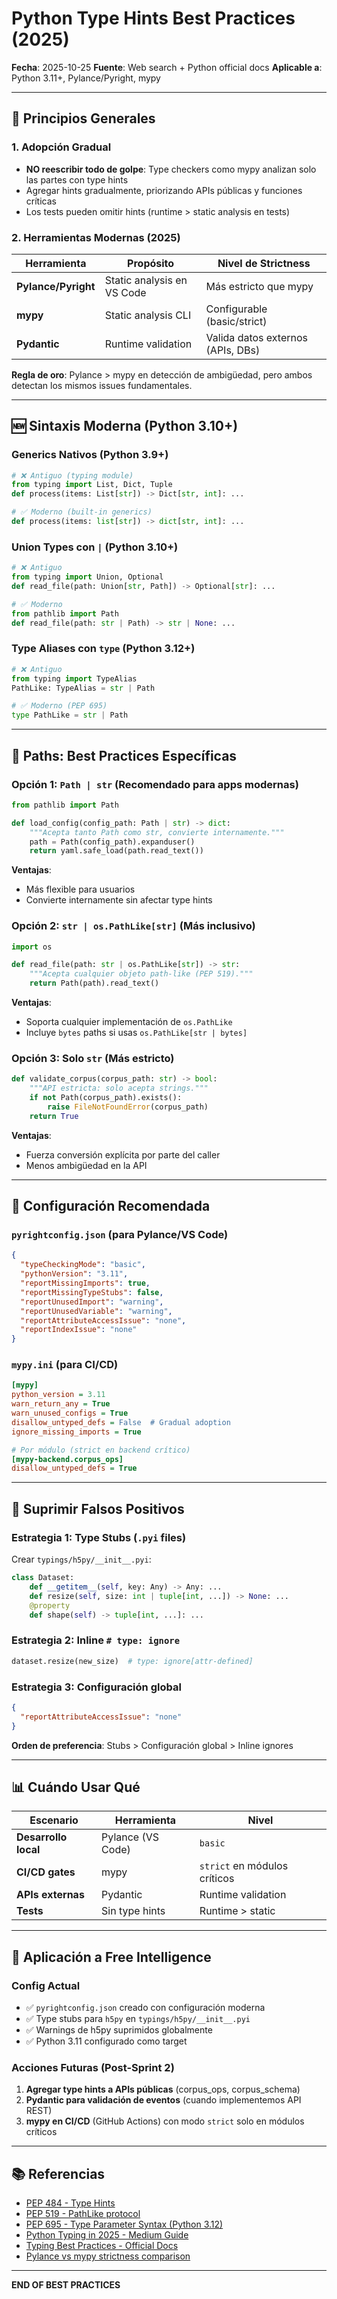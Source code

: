 # Python Type Hints Best Practices (2025)

**Fecha**: 2025-10-25
**Fuente**: Web search + Python official docs
**Aplicable a**: Python 3.11+, Pylance/Pyright, mypy

---

## 🎯 Principios Generales

### 1. Adopción Gradual
- **NO reescribir todo de golpe**: Type checkers como mypy analizan solo las partes con type hints
- Agregar hints gradualmente, priorizando APIs públicas y funciones críticas
- Los tests pueden omitir hints (runtime > static analysis en tests)

### 2. Herramientas Modernas (2025)

| Herramienta | Propósito | Nivel de Strictness |
|-------------|-----------|---------------------|
| **Pylance/Pyright** | Static analysis en VS Code | Más estricto que mypy |
| **mypy** | Static analysis CLI | Configurable (basic/strict) |
| **Pydantic** | Runtime validation | Valida datos externos (APIs, DBs) |

**Regla de oro**: Pylance > mypy en detección de ambigüedad, pero ambos detectan los mismos issues fundamentales.

---

## 🆕 Sintaxis Moderna (Python 3.10+)

### Generics Nativos (Python 3.9+)
```python
# ❌ Antiguo (typing module)
from typing import List, Dict, Tuple
def process(items: List[str]) -> Dict[str, int]: ...

# ✅ Moderno (built-in generics)
def process(items: list[str]) -> dict[str, int]: ...
```

### Union Types con `|` (Python 3.10+)
```python
# ❌ Antiguo
from typing import Union, Optional
def read_file(path: Union[str, Path]) -> Optional[str]: ...

# ✅ Moderno
from pathlib import Path
def read_file(path: str | Path) -> str | None: ...
```

### Type Aliases con `type` (Python 3.12+)
```python
# ❌ Antiguo
from typing import TypeAlias
PathLike: TypeAlias = str | Path

# ✅ Moderno (PEP 695)
type PathLike = str | Path
```

---

## 📂 Paths: Best Practices Específicas

### Opción 1: `Path | str` (Recomendado para apps modernas)
```python
from pathlib import Path

def load_config(config_path: Path | str) -> dict:
    """Acepta tanto Path como str, convierte internamente."""
    path = Path(config_path).expanduser()
    return yaml.safe_load(path.read_text())
```

**Ventajas**:
- Más flexible para usuarios
- Convierte internamente sin afectar type hints

### Opción 2: `str | os.PathLike[str]` (Más inclusivo)
```python
import os

def read_file(path: str | os.PathLike[str]) -> str:
    """Acepta cualquier objeto path-like (PEP 519)."""
    return Path(path).read_text()
```

**Ventajas**:
- Soporta cualquier implementación de `os.PathLike`
- Incluye `bytes` paths si usas `os.PathLike[str | bytes]`

### Opción 3: Solo `str` (Más estricto)
```python
def validate_corpus(corpus_path: str) -> bool:
    """API estricta: solo acepta strings."""
    if not Path(corpus_path).exists():
        raise FileNotFoundError(corpus_path)
    return True
```

**Ventajas**:
- Fuerza conversión explícita por parte del caller
- Menos ambigüedad en la API

---

## 🔧 Configuración Recomendada

### `pyrightconfig.json` (para Pylance/VS Code)
```json
{
  "typeCheckingMode": "basic",
  "pythonVersion": "3.11",
  "reportMissingImports": true,
  "reportMissingTypeStubs": false,
  "reportUnusedImport": "warning",
  "reportUnusedVariable": "warning",
  "reportAttributeAccessIssue": "none",
  "reportIndexIssue": "none"
}
```

### `mypy.ini` (para CI/CD)
```ini
[mypy]
python_version = 3.11
warn_return_any = True
warn_unused_configs = True
disallow_untyped_defs = False  # Gradual adoption
ignore_missing_imports = True

# Por módulo (strict en backend crítico)
[mypy-backend.corpus_ops]
disallow_untyped_defs = True
```

---

## 🚫 Suprimir Falsos Positivos

### Estrategia 1: Type Stubs (`.pyi` files)
Crear `typings/h5py/__init__.pyi`:
```python
class Dataset:
    def __getitem__(self, key: Any) -> Any: ...
    def resize(self, size: int | tuple[int, ...]) -> None: ...
    @property
    def shape(self) -> tuple[int, ...]: ...
```

### Estrategia 2: Inline `# type: ignore`
```python
dataset.resize(new_size)  # type: ignore[attr-defined]
```

### Estrategia 3: Configuración global
```json
{
  "reportAttributeAccessIssue": "none"
}
```

**Orden de preferencia**: Stubs > Configuración global > Inline ignores

---

## 📊 Cuándo Usar Qué

| Escenario | Herramienta | Nivel |
|-----------|-------------|-------|
| **Desarrollo local** | Pylance (VS Code) | `basic` |
| **CI/CD gates** | mypy | `strict` en módulos críticos |
| **APIs externas** | Pydantic | Runtime validation |
| **Tests** | Sin type hints | Runtime > static |

---

## 🎯 Aplicación a Free Intelligence

### Config Actual
- ✅ `pyrightconfig.json` creado con configuración moderna
- ✅ Type stubs para `h5py` en `typings/h5py/__init__.pyi`
- ✅ Warnings de h5py suprimidos globalmente
- ✅ Python 3.11 configurado como target

### Acciones Futuras (Post-Sprint 2)
1. **Agregar type hints a APIs públicas** (corpus_ops, corpus_schema)
2. **Pydantic para validación de eventos** (cuando implementemos API REST)
3. **mypy en CI/CD** (GitHub Actions) con modo `strict` solo en módulos críticos

---

## 📚 Referencias

- [PEP 484 - Type Hints](https://peps.python.org/pep-0484/)
- [PEP 519 - PathLike protocol](https://peps.python.org/pep-0519/)
- [PEP 695 - Type Parameter Syntax (Python 3.12)](https://peps.python.org/pep-0695/)
- [Python Typing in 2025 - Medium Guide](https://khaled-jallouli.medium.com/python-typing-in-2025-a-comprehensive-guide-d61b4f562b99)
- [Typing Best Practices - Official Docs](https://typing.readthedocs.io/en/latest/source/best_practices.html)
- [Pylance vs mypy strictness comparison](https://stackoverflow.com/questions/79580115/)

---

**END OF BEST PRACTICES**
